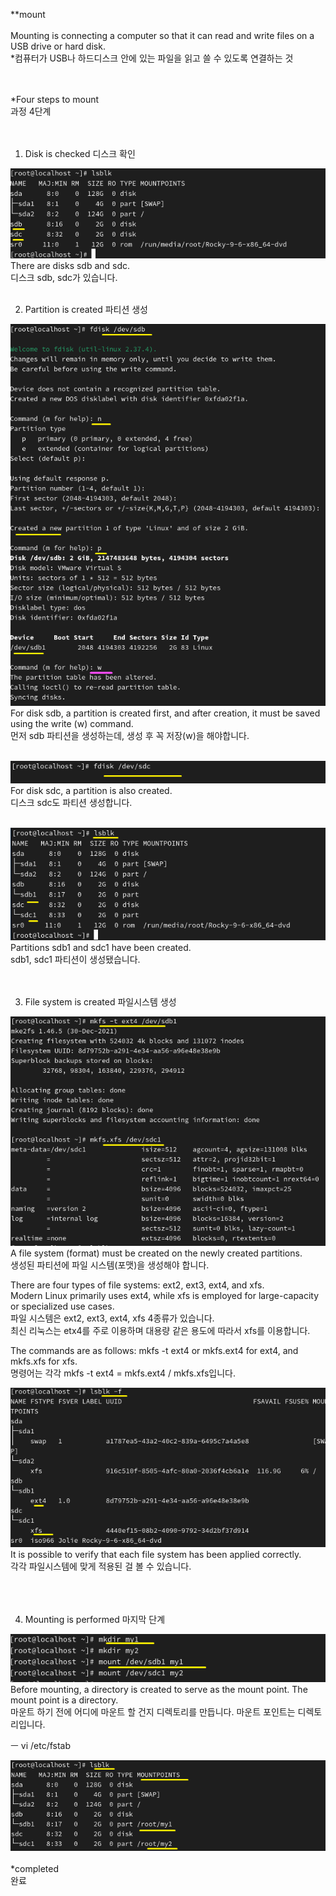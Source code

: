 **mount<br>
<br>
Mounting is connecting a computer so that it can read and write files on a USB drive or hard disk.<br>
*컴퓨터가 USB나 하드디스크 안에 있는 파일을 읽고 쓸 수 있도록 연결하는 것<Br>
<Br>
<Br>



*Four steps to mount<br>
과정 4단계<br>
<br>
<br>



1. Disk is checked 디스크 확인

![image break](../Pictur/step5/mount1.png)<br>
There are disks sdb and sdc.<br>
디스크 sdb, sdc가 있습니다.<br>
<br>




2. Partition is created 파티션 생성

![image break](../Pictur/step5/mount-2.png)<br>
For disk sdb, a partition is created first, and after creation, it must be saved using the write (w) command.<br>
먼저 sdb 파티션을 생성하는데, 생성 후 꼭 저장(w)을 해야합니다.
<br>
<br>



![image break](../Pictur/step5/mount3.png)<br>
For disk sdc, a partition is also created.<br>
디스크 sdc도 파티션 생성합니다.<br>
<br>



![image break](../Pictur/step5/mount-4.png)<br>
Partitions sdb1 and sdc1 have been created.<br>
sdb1, sdc1 파티션이 생성됐습니다.<br>
<br>
<br>


3. File system is created 파일시스템 생성


![image break](../Pictur/step5/mount5.png)<br>
A file system (format) must be created on the newly created partitions.<br>
생성된 파티션에 파일 시스템(포맷)을 생성해야 합니다.<br>

There are four types of file systems: ext2, ext3, ext4, and xfs.<br>
Modern Linux primarily uses ext4, while xfs is employed for large-capacity or specialized use cases.<br>
파일 시스템은 ext2, ext3, ext4, xfs 4종류가 있습니다.<br>
최신 리눅스는 etx4를 주로 이용하며 대용량 같은 용도에 따라서 xfs를 이용합니다.<br>

The commands are as follows: mkfs -t ext4 or mkfs.ext4 for ext4, and mkfs.xfs for xfs.<br>
명령어는 각각 mkfs -t ext4 = mkfs.ext4 / mkfs.xfs입니다.




![image break](../Pictur/step5/mount6.png)<br>
It is possible to verify that each file system has been applied correctly.<br>
각각 파일시스템에 맞게 적용된 걸 볼 수 있습니다.<br>
<br>
<Br>
<Br>



4. Mounting is performed 마지막 단계<br>

![image break](../Pictur/step5/mount7.png)<br>
Before mounting, a directory is created to serve as the mount point. The mount point is a directory.<br>
마운트 하기 전에 어디에 마운트 할 건지 디렉토리를 만듭니다. 마운트 포인트는 디렉토리입니다.<br>





ㅡ vi /etc/fstab

![image break](../Pictur/step5/mount-8.png)<br>
<br>
*completed<br>
완료

